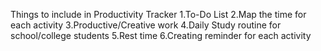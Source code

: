 Things to include in Productivity Tracker
1.To-Do List
2.Map the time for each activity
3.Productive/Creative work
4.Daily Study routine for school/college students
5.Rest time
6.Creating reminder for each activity
